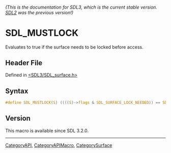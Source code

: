 ###### (This is the documentation for SDL3, which is the current stable version. [SDL2](https://wiki.libsdl.org/SDL2/) was the previous version!)
# SDL_MUSTLOCK

Evaluates to true if the surface needs to be locked before access.

## Header File

Defined in [<SDL3/SDL_surface.h>](https://github.com/libsdl-org/SDL/blob/main/include/SDL3/SDL_surface.h)

## Syntax

```c
#define SDL_MUSTLOCK(S) ((((S)->flags & SDL_SURFACE_LOCK_NEEDED)) == SDL_SURFACE_LOCK_NEEDED)
```

## Version

This macro is available since SDL 3.2.0.

----
[CategoryAPI](CategoryAPI), [CategoryAPIMacro](CategoryAPIMacro), [CategorySurface](CategorySurface)

